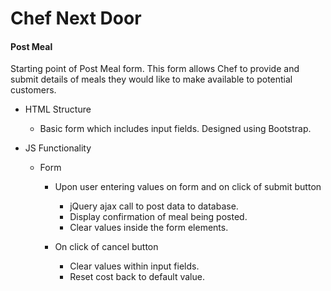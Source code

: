 # Chef Next Door

#### Post Meal

Starting point of Post Meal form.  This form allows Chef to provide and submit details of meals they would like to make available to potential customers.


- HTML Structure
    - Basic form which includes input fields.  Designed using Bootstrap.

- JS Functionality
    - Form
        - Upon user entering values on form and on click of submit button
            - jQuery ajax call to post data to database.
            - Display confirmation of meal being posted.
            - Clear values inside the form elements.
            
        - On click of cancel button
            - Clear values within input fields.
            - Reset cost back to default value.
            